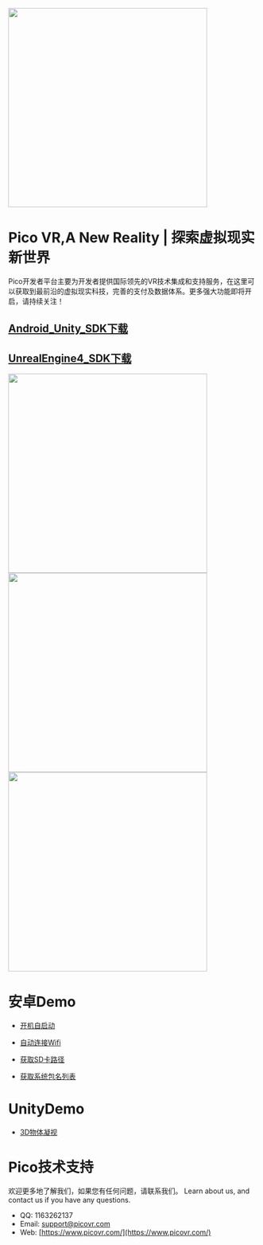 <a href="https://www.picovr.com/pico_goblin.html"> <img src="https://github.com/PicoSupport/PicoSupport/blob/master/Assets/Pico.jpg" width="400"/> </a>
# **Pico VR,A New Reality | 探索虚拟现实新世界**

Pico开发者平台主要为开发者提供国际领先的VR技术集成和支持服务，在这里可以获取到最前沿的虚拟现实科技，完善的支付及数据体系。更多强大功能即将开启，请持续关注！

## [Android_Unity_SDK下载](http://dev.picovr.com/sdk/index?id=26)

## [UnrealEngine4_SDK下载](http://dev.picovr.com/sdk/index?id=26)


<a href="https://github.com/PicoSupport/PicoSupport/blob/master/android.md"> <img src="https://github.com/PicoSupport/PicoSupport/blob/master/Assets/1.png" width="400"/> </a><a href="https://github.com/PicoSupport/PicoSupport/blob/master/unity.md"> <img src="https://github.com/PicoSupport/PicoSupport/blob/master/Assets/2.png" width="400"/> </a></a><a href="https://github.com/PicoSupport/PicoSupport/blob/master/unity.md"> <img src="https://github.com/PicoSupport/PicoSupport/blob/master/Assets/3.png" width="400"/> </a>

# 安卓Demo
* [开机自启动](https://github.com/PicoSupport/BootComplete)

* [自动连接Wifi](https://github.com/PicoSupport/PicoVRWifimanager)

* [获取SD卡路径](https://github.com/PicoSupport/SDCardManager)

* [获取系统包名列表](https://github.com/PicoSupport/PackageManager)

# UnityDemo
* [3D物体凝视](https://github.com/PicoSupport/Unity_Demo_Gaze3dObjectDemo2.7.6)


# Pico技术支持
欢迎更多地了解我们，如果您有任何问题，请联系我们。
Learn about us, and contact us if you have any questions. 
- QQ:  1163262137
- Email:  support@picovr.com
- Web:  [https://www.picovr.com/](https://www.picovr.com/)


